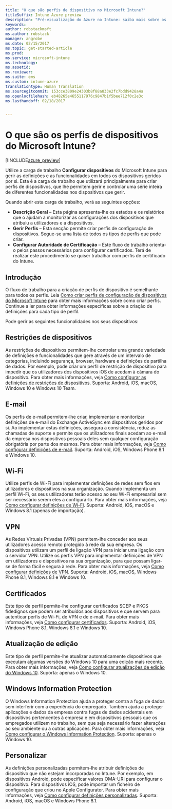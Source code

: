 ```yaml
---
title: "O que são perfis de dispositivo no Microsoft Intune?"
titleSuffix: Intune Azure preview
description: "Pré-visualização do Azure no Intune: saiba mais sobre os perfis de dispositivo do Intune e de que forma podem ajudar a gerir e a proteger os dispositivos na sua empresa."
keywords: 
author: robstackmsft
ms.author: robstack
manager: angrobe
ms.date: 02/15/2017
ms.topic: get-started-article
ms.prod: 
ms.service: microsoft-intune
ms.technology: 
ms.assetid: 
ms.reviewer: 
ms.suite: ems
ms.custom: intune-azure
translationtype: Human Translation
ms.sourcegitcommit: 153cce3809e24303b8f88a833e2fc7bdd9428a4a
ms.openlocfilehash: eb48265e4655117976c9847b1f5bee712f0c2e3c
ms.lasthandoff: 02/18/2017


---
```


# <a name="what-are-microsoft-intune-device-profiles"></a>O que são os perfis de dispositivos do Microsoft Intune?

[!INCLUDE[azure_preview](../includes/azure_preview.md)]

Utilize a carga de trabalho **Configurar dispositivos** do Microsoft Intune para gerir as definições e as funcionalidades em todos os dispositivos geridos por si. Esta é a carga de trabalho que utilizará principalmente para criar perfis de dispositivos, que lhe permitem gerir e controlar uma série inteira de diferentes funcionalidades nos dispositivos que gerir.

Quando abrir esta carga de trabalho, verá as seguintes opções:

- **Descrição Geral** – Esta página apresenta-lhe os estados e os relatórios que o ajudam a monitorizar as configurações dos dispositivos que atribuiu a utilizadores e a dispositivos.
- **Gerir Perfis** – Esta secção permite criar perfis de configuração de dispositivos. Segue-se uma lista de todos os tipos de perfis que pode criar.
- **Configurar Autoridade de Certificação** – Este fluxo de trabalho orienta-o pelos passos necessários para configurar certificados. Terá de realizar este procedimento se quiser trabalhar com perfis de certificado do Intune.

## <a name="getting-started"></a>Introdução

O fluxo de trabalho para a criação de perfis de dispositivo é semelhante para todos os perfis. Leia [Como criar perfis de configuração de dispositivos do Microsoft Intune](/intune-azure/configure-devices/how-to-create-device-profiles) para obter mais informações sobre como criar perfis. Continue a ler para obter informações específicas sobre a criação de definições para cada tipo de perfil.

Pode gerir as seguintes funcionalidades nos seus dispositivos:

## <a name="device-restrictions"></a>Restrições de dispositivos
As restrições de dispositivos permitem-lhe controlar uma grande variedade de definições e funcionalidades que gere através de um intervalo de categorias, incluindo segurança, browser, hardware e definições de partilha de dados. Por exemplo, pode criar um perfil de restrição de dispositivo para impedir que os utilizadores dos dispositivos iOS de acedam à câmara do dispositivo.
Para obter mais informações, veja [Como configurar as definições de restrições de dispositivos](how-to-configure-device-restrictions.md). Suporta: Android, iOS, macOS, Windows 10 e Windows 10 Team.

## <a name="email"></a>E-mail
Os perfis de e-mail permitem-lhe criar, implementar e monitorizar definições de e-mail do Exchange ActiveSync em dispositivos geridos por si. Ao implementar estas definições, assegura a consistência, reduz as chamadas de suporte e permite que os utilizadores finais acedam ao e-mail da empresa nos dispositivos pessoais deles sem qualquer configuração obrigatória por parte dos mesmos.
Para obter mais informações, veja [Como configurar definições de e-mail](how-to-configure-email-settings.md). Suporta: Android, iOS, Windows Phone 8.1 e Windows 10.

## <a name="wi-fi"></a>Wi-Fi
Utilize perfis de Wi-Fi para implementar definições de redes sem fios em utilizadores e dispositivos na sua organização. Quando implementa um perfil Wi-Fi, os seus utilizadores terão acesso ao seu Wi-Fi empresarial sem ser necessário serem eles a configurá-lo.
Para obter mais informações, veja [Como configurar definições de Wi-Fi](how-to-configure-wi-fi-settings.md). Suporta: Android, iOS, macOS e Windows 8.1 (apenas de importação).

## <a name="vpn"></a>VPN
As Redes Virtuais Privadas (VPN) permitem-lhe conceder aos seus utilizadores acesso remoto protegido à rede da sua empresa. Os dispositivos utilizam um perfil de ligação VPN para iniciar uma ligação com o servidor VPN. Utilize os perfis VPN para implementar definições de VPN em utilizadores e dispositivos na sua organização, para que possam ligar-se de forma fácil e segura à rede.
Para obter mais informações, veja [Como configurar definições de VPN](how-to-configure-vpn-settings.md).
Suporta: Android, iOS, macOS, Windows Phone 8.1, Windows 8.1 e Windows 10.

## <a name="certificates"></a>Certificados
Este tipo de perfil permite-lhe configurar certificados SCEP e PKCS fidedignos que podem ser atribuídos aos dispositivos e que servem para autenticar perfis de Wi-Fi, de VPN e de e-mail.
Para obter mais informações, veja [Como configurar certificados](how-to-configure-certificates.md). Suporta: Android, iOS, Windows Phone 8.1, Windows 8.1 e Windows 10.

## <a name="edition-upgrade"></a>Atualização de edição
Este tipo de perfil permite-lhe atualizar automaticamente dispositivos que executam algumas versões do Windows 10 para uma edição mais recente. Para obter mais informações, veja [Como configurar atualizações de edição do Windows 10](how-to-configure-windows-10-edition-upgrade.md). Suporta: apenas o Windows 10.

## <a name="windows-information-protection"></a>Windows Information Protection
O Windows Information Protection ajuda a proteger contra a fuga de dados sem interferir com a experiência do empregado. Também ajuda a proteger aplicações e dados da empresa contra fugas de dados acidentais em dispositivos pertencentes à empresa e em dispositivos pessoais que os empregados utilizem no trabalho, sem que seja necessário fazer alterações ao seu ambiente ou a outras aplicações.
Para obter mais informações, veja [Como configurar o Windows Information Protection](how-to-configure-windows-information-protection.md). Suporta: apenas o Windows 10.

## <a name="custom"></a>Personalizar
As definições personalizadas permitem-lhe atribuir definições de dispositivo que não estejam incorporadas no Intune. Por exemplo, em dispositivos Android, pode especificar valores OMA-URI para configurar o dispositivo. Para dispositivos iOS, pode importar um ficheiro de configuração que criou no Apple Configurator.
Para obter mais informações, veja [Como configurar definições personalizadas](how-to-configure-custom-settings.md). Suporta: Android, iOS, macOS e Windows Phone 8.1.

